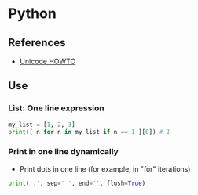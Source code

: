 # Python

## References

* [Unicode HOWTO](https://docs.python.org/2.7/howto/unicode.html)

## Use

### List: One line expression

```python
my_list = [1, 2, 3]
print([ n for n in my_list if n == 1 ][0]) # 1
```

### Print in one line dynamically

- Print dots in one line (for example, in "for" iterations)

```python
print('.', sep=' ', end='', flush=True)
```
